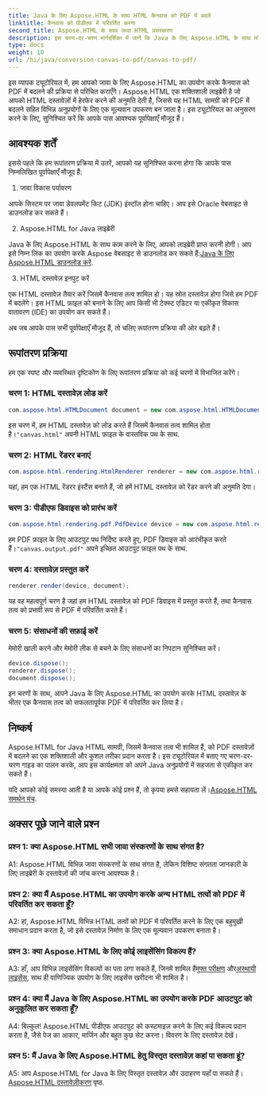 ```yaml
---
title: Java के लिए Aspose.HTML के साथ HTML कैनवास को PDF में बदलें
linktitle: कैनवास को पीडीएफ में परिवर्तित करना
second_title: Aspose.HTML के साथ जावा HTML प्रसंस्करण
description: इस चरण-दर-चरण मार्गदर्शिका में जानें कि Java के लिए Aspose.HTML के साथ HTML कैनवास को PDF में कैसे परिवर्तित किया जाए।
type: docs
weight: 10
url: /hi/java/conversion-canvas-to-pdf/canvas-to-pdf/
---
```

इस व्यापक ट्यूटोरियल में, हम आपको जावा के लिए Aspose.HTML का उपयोग करके कैनवास को PDF में बदलने की प्रक्रिया से परिचित कराएँगे। Aspose.HTML एक शक्तिशाली लाइब्रेरी है जो आपको HTML दस्तावेज़ों में हेरफेर करने की अनुमति देती है, जिससे यह HTML सामग्री को PDF में बदलने सहित विभिन्न अनुप्रयोगों के लिए एक मूल्यवान उपकरण बन जाता है। इस ट्यूटोरियल का अनुसरण करने के लिए, सुनिश्चित करें कि आपके पास आवश्यक पूर्वापेक्षाएँ मौजूद हैं।

## आवश्यक शर्तें

इससे पहले कि हम रूपांतरण प्रक्रिया में उतरें, आपको यह सुनिश्चित करना होगा कि आपके पास निम्नलिखित पूर्वापेक्षाएँ मौजूद हैं:

1. जावा विकास पर्यावरण

आपके सिस्टम पर जावा डेवलपमेंट किट (JDK) इंस्टॉल होना चाहिए। आप इसे Oracle वेबसाइट से डाउनलोड कर सकते हैं।

2. Aspose.HTML for Java लाइब्रेरी

 Java के लिए Aspose.HTML के साथ काम करने के लिए, आपको लाइब्रेरी प्राप्त करनी होगी। आप इसे निम्न लिंक का उपयोग करके Aspose वेबसाइट से डाउनलोड कर सकते हैं:[Java के लिए Aspose.HTML डाउनलोड करें](https://releases.aspose.com/html/java/).

3. HTML दस्तावेज़ इनपुट करें

एक HTML दस्तावेज़ तैयार करें जिसमें कैनवास तत्व शामिल हो। यह स्रोत दस्तावेज़ होगा जिसे हम PDF में बदलेंगे। इस HTML फ़ाइल को बनाने के लिए आप किसी भी टेक्स्ट एडिटर या एकीकृत विकास वातावरण (IDE) का उपयोग कर सकते हैं।

अब जब आपके पास सभी पूर्वापेक्षाएँ मौजूद हैं, तो चलिए रूपांतरण प्रक्रिया की ओर बढ़ते हैं।

## रूपांतरण प्रक्रिया

हम एक स्पष्ट और व्यवस्थित दृष्टिकोण के लिए रूपांतरण प्रक्रिया को कई चरणों में विभाजित करेंगे।

### चरण 1: HTML दस्तावेज़ लोड करें

```java
com.aspose.html.HTMLDocument document = new com.aspose.html.HTMLDocument(Resources.input("canvas.html"));
```

 इस चरण में, हम HTML दस्तावेज़ को लोड करते हैं जिसमें कैनवास तत्व शामिल होता है।`"canvas.html"` अपनी HTML फ़ाइल के वास्तविक पथ के साथ.

### चरण 2: HTML रेंडरर बनाएं

```java
com.aspose.html.rendering.HtmlRenderer renderer = new com.aspose.html.rendering.HtmlRenderer();
```

यहां, हम एक HTML रेंडरर इंस्टैंस बनाते हैं, जो हमें HTML दस्तावेज़ को रेंडर करने की अनुमति देगा।

### चरण 3: पीडीएफ डिवाइस को प्रारंभ करें

```java
com.aspose.html.rendering.pdf.PdfDevice device = new com.aspose.html.rendering.pdf.PdfDevice(Resources.output("canvas.output.pdf"));
```

 हम PDF फ़ाइल के लिए आउटपुट पथ निर्दिष्ट करते हुए, PDF डिवाइस को आरंभीकृत करते हैं।`"canvas.output.pdf"` अपने इच्छित आउटपुट फ़ाइल पथ के साथ.

### चरण 4: दस्तावेज़ प्रस्तुत करें

```java
renderer.render(device, document);
```

यह वह महत्वपूर्ण चरण है जहां हम HTML दस्तावेज़ को PDF डिवाइस में प्रस्तुत करते हैं, तथा कैनवास तत्व को प्रभावी रूप से PDF में परिवर्तित करते हैं।

### चरण 5: संसाधनों की सफ़ाई करें

मेमोरी खाली करने और मेमोरी लीक से बचने के लिए संसाधनों का निपटान सुनिश्चित करें।

```java
device.dispose();
renderer.dispose();
document.dispose();
```

इन चरणों के साथ, आपने Java के लिए Aspose.HTML का उपयोग करके HTML दस्तावेज़ के भीतर एक कैनवास तत्व को सफलतापूर्वक PDF में परिवर्तित कर लिया है।

## निष्कर्ष

Aspose.HTML for Java HTML सामग्री, जिसमें कैनवास तत्व भी शामिल हैं, को PDF दस्तावेज़ों में बदलने का एक शक्तिशाली और कुशल तरीका प्रदान करता है। इस ट्यूटोरियल में बताए गए चरण-दर-चरण गाइड का पालन करके, आप इस कार्यक्षमता को अपने Java अनुप्रयोगों में सहजता से एकीकृत कर सकते हैं।

 यदि आपको कोई समस्या आती है या आपके कोई प्रश्न हैं, तो कृपया हमसे सहायता लें।[Aspose.HTML समर्थन मंच](https://forum.aspose.com/).

## अक्सर पूछे जाने वाले प्रश्न

### प्रश्न 1: क्या Aspose.HTML सभी जावा संस्करणों के साथ संगत है?

A1: Aspose.HTML विभिन्न जावा संस्करणों के साथ संगत है, लेकिन विशिष्ट संगतता जानकारी के लिए लाइब्रेरी के दस्तावेज़ों की जांच करना आवश्यक है।

### प्रश्न 2: क्या मैं Aspose.HTML का उपयोग करके अन्य HTML तत्वों को PDF में परिवर्तित कर सकता हूँ?

A2: हां, Aspose.HTML विभिन्न HTML तत्वों को PDF में परिवर्तित करने के लिए एक बहुमुखी समाधान प्रदान करता है, जो इसे दस्तावेज़ निर्माण के लिए एक मूल्यवान उपकरण बनाता है।

### प्रश्न 3: क्या Aspose.HTML के लिए कोई लाइसेंसिंग विकल्प हैं?

 A3: हाँ, आप विभिन्न लाइसेंसिंग विकल्पों का पता लगा सकते हैं, जिनमें शामिल हैं[मुफ्त परीक्षण](https://releases.aspose.com/) और[अस्थायी लाइसेंस](https://purchase.aspose.com/temporary-license/), साथ ही वाणिज्यिक उपयोग के लिए लाइसेंस खरीदना भी शामिल है।

### प्रश्न 4: क्या मैं Java के लिए Aspose.HTML का उपयोग करके PDF आउटपुट को अनुकूलित कर सकता हूँ?

A4: बिल्कुल! Aspose.HTML पीडीएफ आउटपुट को कस्टमाइज़ करने के लिए कई विकल्प प्रदान करता है, जैसे पेज का आकार, मार्जिन और बहुत कुछ सेट करना। विवरण के लिए दस्तावेज़ देखें।

### प्रश्न 5: मैं Java के लिए Aspose.HTML हेतु विस्तृत दस्तावेज़ कहां पा सकता हूं?

 A5: आप Aspose.HTML for Java के लिए विस्तृत दस्तावेज़ और उदाहरण यहाँ पा सकते हैं।[Aspose.HTML दस्तावेज़ीकरण](https://reference.aspose.com/html/java/) पृष्ठ.
